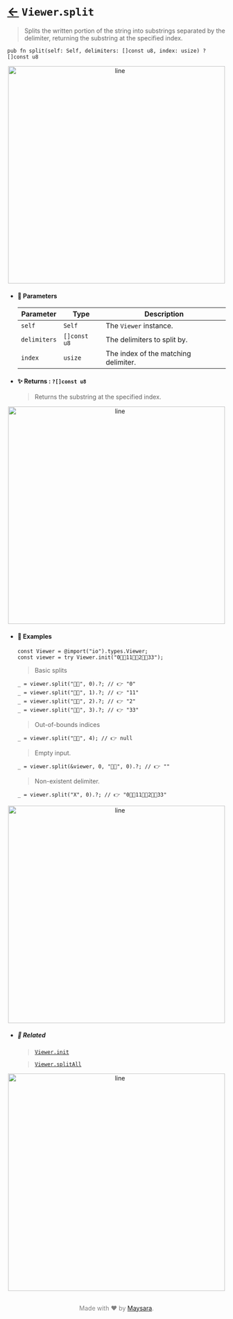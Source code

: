 # [←](../Viewer.md) `Viewer`.`split`

> Splits the written portion of the string into substrings separated by the delimiter, returning the substring at the specified index.

```zig
pub fn split(self: Self, delimiters: []const u8, index: usize) ?[]const u8
```


<div align="center">
<img src="https://raw.githubusercontent.com/Super-ZIG/io/refs/heads/main/dist/img/md/line.png" alt="line" style="width:500px;"/>
</div>

- #### 🧩 Parameters

    | Parameter    | Type         | Description                          |
    | ------------ | ------------ | ------------------------------------ |
    | `self`       | `Self`       | The `Viewer` instance.               |
    | `delimiters` | `[]const u8` | The delimiters to split by.          |
    | `index`      | `usize`      | The index of the matching delimiter. |

- #### ✨ Returns : `?[]const u8`

    > Returns the substring at the specified index.

<div align="center">
<img src="https://raw.githubusercontent.com/Super-ZIG/io/refs/heads/main/dist/img/md/line.png" alt="line" style="width:500px;"/>
</div>

- #### 🧪 Examples

    ```zig
    const Viewer = @import("io").types.Viewer;
    const viewer = try Viewer.init("0👨‍🏭11👨‍🏭2👨‍🏭33");
    ```

    > Basic splits
    ```zig
    _ = viewer.split("👨‍🏭", 0).?; // 👉 "0"
    _ = viewer.split("👨‍🏭", 1).?; // 👉 "11"
    _ = viewer.split("👨‍🏭", 2).?; // 👉 "2"
    _ = viewer.split("👨‍🏭", 3).?; // 👉 "33"
    ```

    > Out-of-bounds indices
    ```zig
    _ = viewer.split("👨‍🏭", 4); // 👉 null
    ```

    > Empty input.
    ```zig
    _ = viewer.split(&viewer, 0, "👨‍🏭", 0).?; // 👉 ""
    ```

    > Non-existent delimiter.
    ```zig
    _ = viewer.split("X", 0).?; // 👉 "0👨‍🏭11👨‍🏭2👨‍🏭33"
    ```

<div align="center">
<img src="https://raw.githubusercontent.com/Super-ZIG/io/refs/heads/main/dist/img/md/line.png" alt="line" style="width:500px;"/>
</div>

- ##### 🔗 Related

  > [`Viewer.init`](./init.md)

  > [`Viewer.splitAll`](./splitAll.md)

<div align="center">
<img src="https://raw.githubusercontent.com/Super-ZIG/io/refs/heads/main/dist/img/md/line.png" alt="line" style="width:500px;"/>
</div>

<p align="center" style="color:grey;"><br />Made with ❤️ by <a href="http://github.com/maysara-elshewehy" target="blank">Maysara</a>.</p>